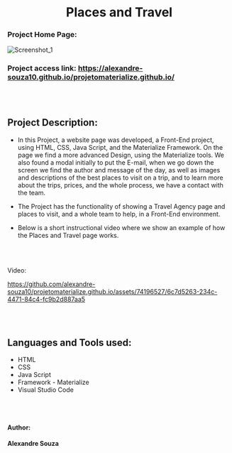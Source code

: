 <h1 align="center"> Places and Travel </h1> 


### Project Home Page: 

![Screenshot_1](https://github.com/alexandre-souza10/projetomaterialize.github.io/assets/74196527/1c322353-9736-4d16-9d3f-f063b3c84287)

### Project access link: https://alexandre-souza10.github.io/projetomaterialize.github.io/
<br></br>

## Project Description:
- In this Project, a website page was developed, a Front-End project, using HTML, CSS, Java Script, and the Materialize Framework.
On the page we find a more advanced Design, using the Materialize tools. We also found a modal initially to put the E-mail,
when we go down the screen we find the author and message of the day, as well as images and descriptions of the best places to visit on a trip, and to learn more about
the trips, prices, and the whole process, we have a contact with the team.

- The Project has the functionality of showing a Travel Agency page and places to visit, and a whole team to help, in a Front-End environment.

- Below is a short instructional video where we show an example of how the Places and Travel page works.

<br></br>

 Video:

https://github.com/alexandre-souza10/projetomaterialize.github.io/assets/74196527/6c7d5263-234c-4471-84c4-fc9b2d887aa5

<br></br>

## Languages ​​and Tools used:
- HTML
- CSS
- Java Script
- Framework - Materialize
- Visual Studio Code

<br></br>

#### Author:
**Alexandre Souza**
